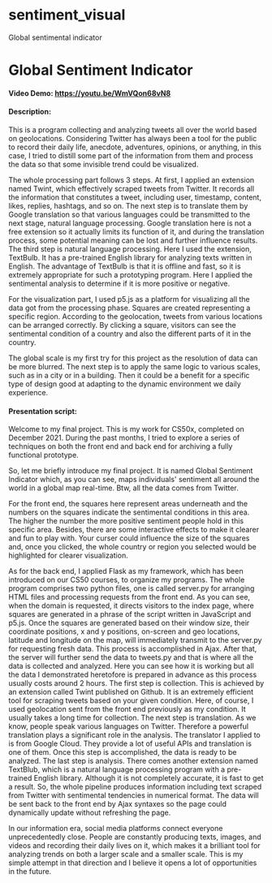 # sentiment_visual
Global sentimental indicator

# Global Sentiment Indicator

#### Video Demo: https://youtu.be/WmVQon68vN8

#### Description:

This is a program collecting and analyzing tweets all over the world based on geolocations. Considering Twitter has always been a tool for the public to record their daily life, anecdote, adventures, opinions, or anything, in this case, I tried to distill some part of the information from them and process the data so that some invisible trend could be visualized.

The whole processing part follows 3 steps. At first, I applied an extension named Twint, which effectively scraped tweets from Twitter. It records all the information that constitutes a tweet, including user, timestamp, content, likes, replies, hashtags, and so on. The next step is to translate them by Google translation so that various languages could be transmitted to the next stage, natural language processing. Google translation here is not a free extension so it actually limits its function of it, and during the translation process, some potential meaning can be lost and further influence results. The third step is natural language processing. Here I used the extension, TextBulb. It has a pre-trained English library for analyzing texts written in English. The advantage of TextBulb is that it is offline and fast, so it is extremely appropriate for such a prototyping program. Here I applied the sentimental analysis to determine if it is more positive or negative.

For the visualization part, I used p5.js as a platform for visualizing all the data got from the processing phase. Squares are created representing a specific region. According to the geolocation, tweets from various locations can be arranged correctly. By clicking a square, visitors can see the sentimental condition of a country and also the different parts of it in the country.

The global scale is my first try for this project as the resolution of data can be more blurred. The next step is to apply the same logic to various scales, such as in a city or in a building. Then it could be a benefit for a specific type of design good at adapting to the dynamic environment we daily experience.

#### Presentation script:

Welcome to my final project. This is my work for CS50x, completed on December 2021. During the past months, I tried to explore a series of techniques on both the front end and back end for archiving a fully functional prototype.

So, let me briefly introduce my final project. It is named Global Sentiment Indicator which, as you can see, maps individuals' sentiment all around the world in a global map real-time. Btw, all the data comes from Twitter.

For the front end, the squares here represent areas underneath and the numbers on the squares indicate the sentimental conditions in this area. The higher the number the more positive sentiment people hold in this specific area. Besides, there are some interactive effects to make it clearer and fun to play with. Your curser could influence the size of the squares and, once you clicked, the whole country or region you selected would be highlighted for clearer visualization.

As for the back end, I applied Flask as my framework, which has been introduced on our CS50 courses, to organize my programs. The whole program comprises two python files, one is called server.py for arranging HTML files and processing requests from the front end. As you can see, when the domain is requested, it directs visitors to the index page, where squares are generated in a phrase of the script written in JavaScript and p5.js. Once the squares are generated based on their window size, their coordinate positions, x and y positions, on-screen and geo locations, latitude and longitude on the map, will immediately transmit to the server.py for requesting fresh data. This process is accomplished in Ajax. After that, the server will further send the data to tweets.py and that is where all the data is collected and analyzed. Here you can see how it is working but all the data I demonstrated heretofore is prepared in advance as this process usually costs around 2 hours. The first step is collection. This is achieved by an extension called Twint published on Github. It is an extremely efficient tool for scraping tweets based on your given condition. Here, of course, I used geolocation sent from the front end previously as my condition. It usually takes a long time for collection. The next step is translation. As we know, people speak various languages on Twitter. Therefore a powerful translation plays a significant role in the analysis. The translator I applied to is from Google Cloud. They provide a lot of useful APIs and translation is one of them. Once this step is accomplished, the data is ready to be analyzed. The last step is analysis. There comes another extension named TextBlub, which is a natural language processing program with a pre-trained English library. Although it is not completely accurate, it is fast to get a result. So, the whole pipeline produces information including text scraped from Twitter with sentimental tendencies in numerical format. The data will be sent back to the front end by Ajax syntaxes so the page could dynamically update without refreshing the page.

In our information era, social media platforms connect everyone unprecedentedly close. People are constantly producing texts, images, and videos and recording their daily lives on it, which makes it a brilliant tool for analyzing trends on both a larger scale and a smaller scale. This is my simple attempt in that direction and I believe it opens a lot of opportunities in the future.
